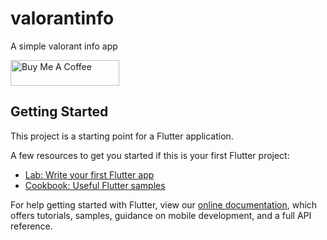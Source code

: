 # valorantinfo

A simple valorant info app

<a href="https://www.buymeacoffee.com/EricMontelares" target="_blank"><img src="https://cdn.buymeacoffee.com/buttons/default-orange.png" alt="Buy Me A Coffee" height="41" width="174"></a>

## Getting Started

This project is a starting point for a Flutter application.

A few resources to get you started if this is your first Flutter project:

- [Lab: Write your first Flutter app](https://flutter.dev/docs/get-started/codelab)
- [Cookbook: Useful Flutter samples](https://flutter.dev/docs/cookbook)

For help getting started with Flutter, view our
[online documentation](https://flutter.dev/docs), which offers tutorials,
samples, guidance on mobile development, and a full API reference.
